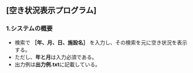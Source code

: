 ## [空き状況表示プログラム]

### 1.システムの概要

- 検索で **［年、月、日、施設名］** を入力し、その検索を元に空き状況を表示する。
- ただし、**年と月**は入力必須である。
- 出力例は**出力例.txt**に記載している。
